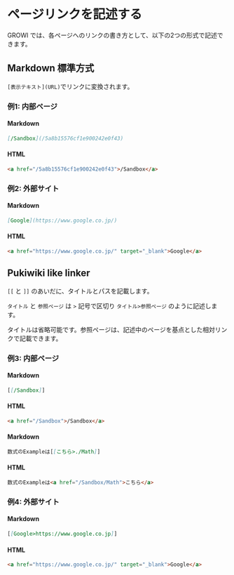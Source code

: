# ページリンクを記述する

GROWI では、各ページへのリンクの書き方として、以下の2つの形式で記述できます。

## Markdown 標準方式

``[表示テキスト](URL)``でリンクに変換されます。


### 例1: 内部ページ

#### Markdown

```markdown
[/Sandbox](/5a8b15576cf1e900242e0f43)
```

#### HTML

```html
<a href="/5a8b15576cf1e900242e0f43">/Sandbox</a>
```

### 例2: 外部サイト

#### Markdown

```markdown
[Google](https://www.google.co.jp/)
```

#### HTML

```html
<a href="https://www.google.co.jp/" target="_blank">Google</a>
```



## Pukiwiki like linker

`[[` と `]]` のあいだに、タイトルとパスを記載します。

`タイトル` と `参照ページ` は `>` 記号で区切り `タイトル>参照ページ` のように記述します。

タイトルは省略可能です。参照ページは、記述中のページを基点とした相対リンクで記載できます。

### 例3: 内部ページ

#### Markdown

```markdown
[[/Sandbox]]
```

#### HTML

```html
<a href="/Sandbox">/Sandbox</a>
```

#### Markdown

```markdown
数式のExampleは[[こちら>./Math]]
```

#### HTML

```html
数式のExampleは<a href="/Sandbox/Math">こちら</a>
```

### 例4: 外部サイト

#### Markdown

```markdown
[[Google>https://www.google.co.jp]]
```

#### HTML

```html
<a href="https://www.google.co.jp/" target="_blank">Google</a>
```
